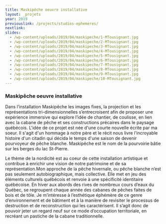 ```yaml
---
title: Maskipêche oeuvre installative
layout: _projets
year: 2019
previouslink: /projects/studios-ephemeres/
nextlink: 
slides:
  - /wp-content/uploads/2019/04/maskipeche/1-MTousignant.jpg  
  - /wp-content/uploads/2019/04/maskipeche/2-MTousignant.jpg  
  - /wp-content/uploads/2019/04/maskipeche/3-MTousignant.jpg  
  - /wp-content/uploads/2019/04/maskipeche/4-MTousignant.jpg  
  - /wp-content/uploads/2019/04/maskipeche/5-MTousignant.jpg  
  - /wp-content/uploads/2019/04/maskipeche/6-MTousignant.jpg  
  - /wp-content/uploads/2019/04/maskipeche/7-MTousignant.jpg  
  - /wp-content/uploads/2019/04/maskipeche/8-MTousignant.jpg  
  - /wp-content/uploads/2019/04/maskipeche/9-MTousignant.jpg  
  - /wp-content/uploads/2019/04/maskipeche/10-MTousignant.jpg
---
```

<div class="one_half">
  <h3>Maskipêche oeuvre installative</h3>
  <p>Dans l’installation Maskipêche les images fixes, la projection et les représentations tri-dimensionnelles s’entrecroisent afin de proposer une expérience immersive qui explore l’idée de chantier, de coulisse, en lien avec la cabane de pêche et ses constructions précaires dans le paysage québécois. L'idée de ce projet est née d'une courte nouvelle écrite par ma soeur. Il s'agit d'un hommage à notre père et le récit nous livre l'incroyable histoire d'un citadin qui décida le temps d'une saison de devenir pourvoyeur de pêche blanche. Maskipêche est le nom de la pourvoirie bâtie sur les berges du lac St-Pierre.</p>
 <p>Le thème de la nordicité est au coeur de cette installation artistique et contribue à enrichir une vision de notre patrimoine et de sa représentation.Mon approche de la pêche hivernale, ou pêche blanche n’est pas seulement autobiographique, mais collective. Elle met en jeu des éléments culturels québécois et renvoie à une spécificité identitaire québécoise. En hiver aux abords des rives de nombreux cours d’eaux du Québec, se regroupent chaque année des cabanes de pêches faites de bois et de tôle.  Je m’intéresse à l’esthétique éphémère de ce genre d’environnement et de bâtiment et à la manière de revisiter le processus de destruction et de reconstruction qui les caractérisent. Il s’agit donc de pouvoir jeter un regard neuf sur ce mode d’occupation territoriale, en recréant un pastiche de la cabane traditionnelle.</p>
</div>
